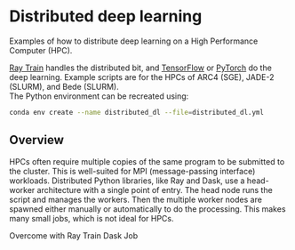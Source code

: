 # Distributed deep learning

Examples of how to distribute deep learning on a High Performance Computer (HPC).

[Ray Train](https://docs.ray.io/en/latest/train/train.html) handles the distributed bit, and [TensorFlow](https://www.tensorflow.org/tutorials/distribute/multi_worker_with_keras) or [PyTorch](https://pytorch.org/tutorials/beginner/dist_overview.html) do the deep learning. Example scripts are for the HPCs of ARC4 (SGE), JADE-2 (SLURM), and Bede (SLURM).  
The Python environment can be recreated using:  
```bash
conda env create --name distributed_dl --file=distributed_dl.yml
```

## Overview

HPCs often require multiple copies of the same program to be submitted to the cluster. This is well-suited for MPI (message-passing interface) workloads. Distributed Python libraries, like Ray and Dask, use a head-worker architecture with a single point of entry. The head node runs the script and manages the workers. Then the multiple worker nodes are spawned either manually or automatically to do the processing. This makes many small jobs, which is not ideal for HPCs.

Overcome with Ray Train
Dask Job



